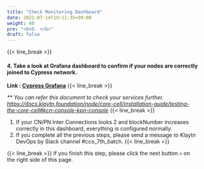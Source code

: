 ```yaml
---
title: "Check Monitoring Dashboard"
date: 2022-07-14T19:11:35+09:00
weight: 40
pre: "<b>D. </b>"
draft: false
---
```


{{< line_break >}}
#### 4. Take a look at Grafana dashboard to confirm if your nodes are correctly joined to Cypress network.

**Link : [Cypress Grafana](http://cypress.klaytn.net:3000/d/tc1SOM4Zz/dashboardcco?orgId=1&from=now-5m&to=now)**
{{< line_break >}}

_** You can refer this document to check your services further._   
_https://docs.klaytn.foundation/node/core-cell/installation-guide/testing-the-core-cell#kcn-console-kpn-console_
{{< line_break >}}

1. If your CN/PN Inter Connections looks 2 and blockNumber increases correctly in this dashboard, everything is configured normally.  
2. If you complete all the previous steps, please send a message to Klaytn DevOps by Slack channel #cco_7th_batch.
{{< line_break >}}


{{< line_break >}}
If you finish this step, please click the next button ```>``` on the right side of this page.
